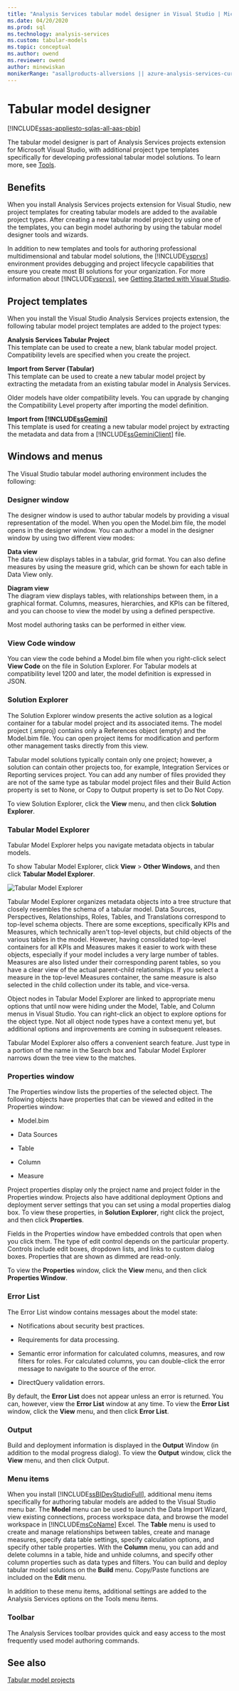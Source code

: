 ```yaml
---
title: "Analysis Services tabular model designer in Visual Studio | Microsoft Docs"
ms.date: 04/20/2020
ms.prod: sql
ms.technology: analysis-services
ms.custom: tabular-models
ms.topic: conceptual
ms.author: owend
ms.reviewer: owend
author: minewiskan
monikerRange: "asallproducts-allversions || azure-analysis-services-current || power-bi-premium-current || >= sql-analysis-services-2016"
---
```

# Tabular model designer

[!INCLUDE[ssas-appliesto-sqlas-all-aas-pbip](../../includes/ssas-appliesto-sqlas-all-aas-pbip.md)]

The tabular model designer is part of Analysis Services projects extension for Microsoft Visual Studio, with additional project type templates specifically for developing professional tabular model solutions. To learn more, see [Tools](../tools-and-applications-used-in-analysis-services.md).
  
## Benefits  

 When you install Analysis Services projects extension for Visual Studio, new project templates for creating tabular models are added to the available project types. After creating a new tabular model project by using one of the templates, you can begin model authoring by using the tabular model designer tools and wizards.  
  
 In addition to new templates and tools for authoring professional multidimensional and tabular model solutions, the [!INCLUDE[vsprvs](../../includes/vsprvs-md.md)] environment provides debugging and project lifecycle capabilities that ensure you create most BI solutions for your organization. For more information about [!INCLUDE[vsprvs](../../includes/vsprvs-md.md)], see [Getting Started with Visual Studio](https://go.microsoft.com/fwlink/?LinkId=206389).  
  
## Project templates  

 When you install the Visual Studio Analysis Services projects extension, the following tabular model project templates are added to the project types:  
  
 **Analysis Services Tabular Project**  
 This template can be used to create a new, blank tabular model project. Compatibility levels are specified when you create the project.
  
 **Import from Server (Tabular)**  
 This template can be used to create a new tabular model project by extracting the metadata from an existing tabular model in Analysis Services.  
  
 Older models have older compatibility levels. You can upgrade by changing the Compatibility Level property after importing the model definition.  
  
 **Import from [!INCLUDE[ssGemini](../../includes/ssgemini-md.md)]**  
 This template is used for creating a new tabular model project by extracting the metadata and data from a [!INCLUDE[ssGeminiClient](../../includes/ssgeminiclient-md.md)] file.  
  
## Windows and menus  

 The Visual Studio tabular model authoring environment includes the following:  
  
### Designer window  

 The designer window is used to author tabular models by providing a visual representation of the model. When you open the Model.bim file, the model opens in the designer window. You can author a model in the designer window by using two different view modes:  
  
 **Data view**  
 The data view displays tables in a tabular, grid format. You can also define measures by using the measure grid, which can be shown for each table in Data View only.  
  
 **Diagram view**  
 The diagram view displays tables, with relationships between them, in a graphical format. Columns, measures, hierarchies, and KPIs can be filtered, and you can choose to view the model by using a defined perspective.  
  
 Most model authoring tasks can be performed in either view.  
  
### View Code window  

 You can view the code behind a Model.bim file when you right-click select **View Code** on the file in Solution Explorer. For Tabular models at compatibility level 1200 and later, the model definition is expressed in JSON.  
  
### Solution Explorer  

 The Solution Explorer window presents the active solution as a logical container for a tabular model project and its associated items. The model project (.smproj) contains only a References object (empty) and the Model.bim file. You can open project items for modification and perform other management tasks directly from this view.
  
 Tabular model solutions typically contain only one project; however, a solution can contain other projects too, for example, Integration Services or Reporting services project. You can add any number of files provided they are not of the same type as tabular model project files and their Build Action property is set to None, or Copy to Output property is set to Do Not Copy.  
  
 To view Solution Explorer, click the **View** menu, and then click **Solution Explorer**.  

### Tabular Model Explorer

  Tabular Model Explorer helps you navigate metadata objects in tabular models.

 To show Tabular Model Explorer, click **View** > **Other Windows**, and then click **Tabular Model Explorer**.

  ![Tabular Model Explorer](../../analysis-services/tabular-models/media/tabular-model-explorer.png)
  
 Tabular Model Explorer organizes metadata objects into a tree structure that closely resembles the schema of a tabular model. Data Sources, Perspectives, Relationships, Roles, Tables, and Translations correspond to top-level schema objects. There are some exceptions, specifically KPIs and Measures, which technically aren't top-level objects, but child objects of the various tables in the model. However, having consolidated top-level containers for all KPIs and Measures makes it easier to work with these objects, especially if your model includes a very large number of tables. Measures are also listed under their corresponding parent tables, so you have a clear view of the actual parent-child relationships. If you select a measure in the top-level Measures container, the same measure is also selected in the child collection under its table, and vice-versa.  

 Object nodes in Tabular Model Explorer are linked to appropriate menu options that until now were hiding under the Model, Table, and Column menus in Visual Studio. You can right-click an object to explore options for the object type. Not all object node types have a context menu yet, but additional options and improvements are coming in subsequent releases. 

 Tabular Model Explorer also offers a convenient search feature. Just type in a portion of the name in the Search box and Tabular Model Explorer narrows down the tree view to the matches. 
  
### Properties window  

 The Properties window lists the properties of the selected object. The following objects have properties that can be viewed and edited in the Properties window:  
  
- Model.bim  

- Data Sources
  
- Table  
  
- Column  
  
- Measure  
  
 Project properties display only the project name and project folder in the Properties window. Projects also have additional deployment Options and deployment server settings that you can set using a modal properties dialog box. To view these properties, in **Solution Explorer**, right click the project, and then click **Properties**.  
  
 Fields in the Properties window have embedded controls that open when you click them. The type of edit control depends on the particular property. Controls include edit boxes, dropdown lists, and links to custom dialog boxes. Properties that are shown as dimmed are read-only.  
  
 To view the **Properties** window, click the **View** menu, and then click **Properties Window**.  
  
### Error List  

 The Error List window contains messages about the model state:  
  
- Notifications about security best practices.  
  
- Requirements for data processing.  
  
- Semantic error information for calculated columns, measures, and row filters for roles. For calculated columns, you can double-click the error message to navigate to the source of the error.  
  
- DirectQuery validation errors.  
  
 By default, the **Error List** does not appear unless an error is returned. You can, however, view the **Error List** window at any time. To view the **Error List** window, click the **View** menu, and then click **Error List**.  
  
### Output  

 Build and deployment information is displayed in the **Output** Window (in addition to the modal progress dialog). To view the **Output** window, click the **View** menu, and then click Output.  
  
### Menu items  

 When you install [!INCLUDE[ssBIDevStudioFull](../../includes/ssbidevstudiofull-md.md)], additional menu items specifically for authoring tabular models are added to the Visual Studio menu bar. The **Model** menu can be used to launch the Data Import Wizard, view existing connections, process workspace data, and browse the model workspace in [!INCLUDE[msCoName](../../includes/msconame-md.md)] Excel. The **Table** menu is used to create and manage relationships between tables, create and manage measures, specify data table settings, specify calculation options, and specify other table properties. With the **Column** menu, you can add and delete columns in a table, hide and unhide columns, and specify other column properties such as data types and filters. You can build and deploy tabular model solutions on the **Build** menu. Copy/Paste functions are included on the **Edit** menu.  
  
 In addition to these menu items, additional settings are added to the Analysis Services options on the Tools menu items.  
  
### Toolbar  

 The Analysis Services toolbar provides quick and easy access to the most frequently used model authoring commands.  
  

  
## See also  

 [Tabular model projects](../../analysis-services/tabular-models/tabular-model-projects-ssas-tabular.md)   
  
  
